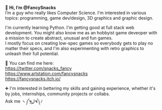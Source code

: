 👋 **Hi, I’m @FancySnacks**  
I’m a guy who really likes Computer Science. I'm interested in various topics: programming, game dev/design, 3D graphics and graphic design.  
  
I'm currently learning Python. I'm getting good at full stack web development. You might also know me as an hobbyist game deveoper with a mission to create abstract, unusual and fun games.  
I mostly focus on creating low-spec games so everybody gets to play no matter their specs, and I'm also experimenting with retro graphics to unleash their full potential.  

  
💬 You can find me here:  
https://twitter.com/snacks_fancy  
https://www.artstation.com/fancysnacks  
https://fancysnacks.itch.io/  
  
  
➕ I'm interested in bettering my skills and gaining experience, whether it's by jobs, internships, community projects or collabs.  
Ask me ヽ༼ຈل͜ຈ༽ﾉ  

<!---
FancySnacks/FancySnacks is a ✨ special ✨ repository because its `README.md` (this file) appears on your GitHub profile.
You can click the Preview link to take a look at your changes.
--->
